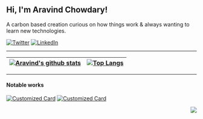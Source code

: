 ## Hi, I'm Aravind Chowdary!

A carbon based creation curious on how things work & always wanting to learn new technologies.

[![Twitter](https://img.shields.io/badge/Twitter-kamaravichow-blue/?style=for-the-badge&logo=appveyor)](https://www.twitter.com/kamaravichow)
[![LinkedIn](https://img.shields.io/badge/LinkedIn-kamaravichow-blue/?style=for-the-badge&logo=appveyor)](https://www.linkedin.com/in/kamaravichow/)

---
|[![Aravind's github stats](https://github-readme-streak-stats.herokuapp.com/?user=kamaravichow)](https://github.com/kamaravichow/?tab=repositories)|[![Top Langs](https://github-readme-stats.vercel.app/api/top-langs/?username=kamaravichow&langs_count=8&hide=css,html&layout=compact)](https://github.com/kamaravichow/?tab=repositories)|
|---|---|

---

#### Notable works

[![Customized Card](https://github-readme-stats.vercel.app/api/pin?username=kamaravichow&repo=safe-dot-android)](https://github.com/kamaravichow/safe-dot-android) [![Customized Card](https://github-readme-stats.vercel.app/api/pin?username=kamaravichow&repo=hrv-stress-prediction-model)](https://github.com/kamaravichow/hrv-stress-prediction-model)


<img src="https://komarev.com/ghpvc/?username=kamaravichow&color=blue&style=flat-square" align="right" />
